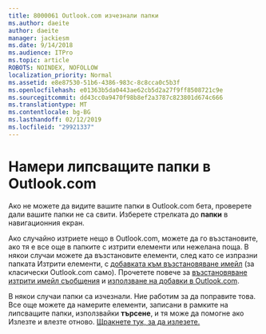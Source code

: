 ```yaml
---
title: 8000061 Outlook.com изчезнали папки
ms.author: daeite
author: daeite
manager: jackiesm
ms.date: 9/14/2018
ms.audience: ITPro
ms.topic: article
ROBOTS: NOINDEX, NOFOLLOW
localization_priority: Normal
ms.assetid: e8e87530-51b6-4386-983c-8c8cca0c5b3f
ms.openlocfilehash: e01363b5da0443ae62cb5d2a27f9ff8508721c9e
ms.sourcegitcommit: dd43cc0a9470f98b8ef2a3787c823801d674c666
ms.translationtype: MT
ms.contentlocale: bg-BG
ms.lasthandoff: 02/12/2019
ms.locfileid: "29921337"
---
```

# <a name="find-missing-folders-in-outlookcom"></a>Намери липсващите папки в Outlook.com

Ако не можете да видите вашите папки в Outlook.com бета, проверете дали вашите папки не са свити. Изберете стрелката до **папки** в навигационния екран. 
  
Ако случайно изтриете нещо в Outlook.com, можете да го възстановите, ако тя е все още в папките с изтрити елементи или нежелана поща. В някои случаи можете да възстановите елементи, след като се изпразни папката Изтрити елементи, с [добавката към възстановяване имейл](https://appsource.microsoft.com/product/office/WA104380447) (за класически Outlook.com само). Прочетете повече за [възстановяване изтрити имейл съобщения](https://support.office.com/article/cf06ab1b-ae0b-418c-a4d9-4e895f83ed50) и [използване на добавки в Outlook.com](https://support.office.com/article/a5672109-e4f3-4119-abea-72323e9653cf).
  
В някои случаи папки са изчезнали. Ние работим за да поправите това. Все още можете да намерите елементи, записани в рамките на липсващите папки, използвайки **търсене**, и тя може да помогне ако Излезте и влезте отново. [Щракнете тук, за да излезете.](https://login.live.com/logout.srf)
  

